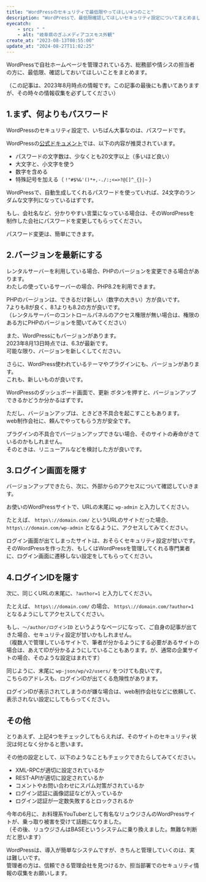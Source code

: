 ```yaml
---
title: "WordPressのセキュリティで最低限やってほしい4つのこと"
description: "WordPressで、最低限確認してほしいセキュリティ設定についてまとめました。"
eyecatch: 
    - src: " "
    - alt: "岐阜県のぎふメディアコスモス外観"
create_at: "2023-08-13T08:55:00"
update_at: "2024-08-27T11:02:25"
---
```


WordPressで自社ホームページを管理されている方、総務部や情シスの担当者の方に、最低限、確認しておいてほしいことをまとめます。

（この記事は、2023年8月時点の情報です。この記事の最後にも書いてありますが、その時々の情報収集を必ずしてください）

## 1.まず、何よりもパスワード

WordPressのセキュリティ設定で、いちばん大事なのは、パスワードです。

WordPressの[公式ドキュメント](https://wordpress.org/documentation/article/password-best-practices/)では、以下の内容が推奨されています。

- パスワードの文字数は、少なくとも20文字以上（多いほど良い）
- 大文字と、小文字を使う
- 数字を含める
- 特殊記号を加える（ `!"#$%&'()*+,-./:;<=>?@[]^_{}|~` ）

WordPressで、自動生成してくれるパスワードを使っていれば、24文字のランダムな文字列になっているはずです。

もし、会社名など、分かりやすい言葉になっている場合は、そのWordPressを制作した会社にパスワードを変更してもらってください。

パスワード変更は、簡単にできます。

## 2.バージョンを最新にする

レンタルサーバーを利用している場合、PHPのバージョンを変更できる場合があります。  
わたしの使っているサーバーの場合、PHP8.2を利用できます。

PHPのバージョンは、できるだけ新しい（数字の大きい）方が良いです。  
7よりも8が良く、8.1よりも8.2の方が良いです。  
（レンタルサーバーのコントロールパネルのアクセス権限が無い場合は、権限のある方にPHPのバージョンを聞いてみてください）

また、WordPressにもバージョンがあります。  
2023年8月13日時点では、6.3が最新です。  
可能な限り、バージョンを新しくしてください。

さらに、WordPress使われているテーマやプラグインにも、バージョンがあります。  
これも、新しいものが良いです。

WordPressのダッシュボード画面で、更新 ボタンを押すと、バージョンアップできるかどうか分かるはずです。

ただし、バージョンアップは、ときどき不具合を起こすこともあります。  
web制作会社に、頼んでやってもらう方が安全です。

プラグインの不具合でバージョンアップできない場合、そのサイトの寿命がきているのかもしれません。  
そのときは、リニューアルなどを検討した方が良いです。

## 3.ログイン画面を隠す

バージョンアップできたら、次に、外部からのアクセスについて確認していきます。

お使いのWordPressサイトで、URLの末尾に `wp-admin` と入力してください。

たとえば、 `https\://domain.com/` というURLのサイトだった場合、`https\://domain.com/wp-admin` となるように、アクセスしてみてください。

ログイン画面が出てしまったサイトは、おそらくセキュリティ設定が甘いです。  
そのWordPressを作った方、もしくはWordPressを管理してくれる専門業者に、ログイン画面に遷移しない設定をしてもらってください。

## 4.ログインIDを隠す

次に、同じくURLの末尾に、`?author=1` と入力してください。

たとえば、 `https\://domain.com/` の場合、 `https\://domain.com/?author=1` となるようにしてアクセスしてください。

もし、`～/author/ログインID` というようなページになって、ご自身の記事が出てきた場合、セキュリティ設定が甘いかもしれません。  
（複数人で管理しているサイトで、筆者が分かるようにする必要があるサイトの場合は、あえてIDが分かるようにしていることもあります。が、通常の企業サイトの場合、そのような設定はまれです）

同じように、末尾に `wp-json/wp/v2/users/` をつけても良いです。  
こちらのアドレスも、ログインIDが出てくる危険性があります。

ログインIDが表示されてしまうのが嫌な場合は、web制作会社などに依頼して、表示されない設定にしてもらってください。

## その他

とりあえず、上記4つをチェックしてもらえれば、そのサイトのセキュリティ状況は何となく分かると思います。

その他の設定として、以下のようなこともチェックできたらしてみてください。

- XML-RPCが適切に設定されているか
- REST-APIが適切に設定されているか
- コメントやお問い合わせにスパム対策がされているか
- ログイン認証に画像認証などが入っているか
- ログイン認証が一定数失敗するとロックされるか

今年の6月に、お料理系YouTuberとして有名なリュウジさんのWordPressサイトが、乗っ取り被害を受けて話題になりました。  
（その後、リュウジさんはBASEというシステムに乗り換えました。無難な判断だと思います）

WordPressは、導入が簡単なシステムですが、きちんと管理していくのは、実は難しいです。  
管理者の方は、信頼できる管理会社を見つけるか、担当部署でのセキュリティ情報の収集をお願いします。
